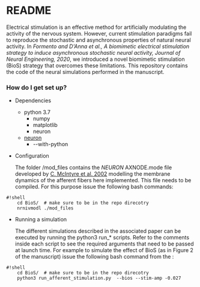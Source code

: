 # README #

Electrical stimulation is an effective method for artificially modulating the activity of the nervous system. However, current stimulation paradigms fail to reproduce the stochastic and asynchronous properties of natural neural activity. 
In *Formento and D'Anna et al., A biomimetic electrical stimulation strategy to induce asynchronous stochastic neural activity, Journal of Neural Engineering, 2020*, we introduced a novel biomimetic stimulation (BioS) strategy that overcomes these limitations.
This repository contains the code of the neural simulations performed in the manuscript. 

### How do I get set up? ###
* Dependencies
    * python 3.7
        * numpy
        * matplotlib
        * neuron
    * [neuron](http://www.neuron.yale.edu/neuron/download)
        * --with-python

* Configuration

    The folder /mod_files contains the *NEURON* AXNODE.mode file developed by [C. McIntyre et al. 2002](https://doi.org/10.1152/jn.00353.2001) modelling the membrane dynamics of the afferent fibers here implemented. This file needs to be compiled. For this purpose issue the following bash commands:
    
```
#!shell
    cd BioS/  # make sure to be in the repo direcotry
    nrnivmodl ./mod_files
```
    
* Running a simulation

    The different simulations described in the associated paper can be executed by running the python3 run_* scripts. Refer to the comments inside each script to see the required arguments that need to be passed at launch time. For example to simulate the effect of BioS (as in Figure 2 of the manuscript) issue the following bash command from the :


```
#!shell
    cd BioS/  # make sure to be in the repo direcotry
    python3 run_afferent_stimulation.py  --bios --stim-amp -0.027 
```
